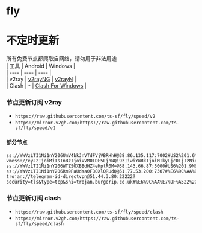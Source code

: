 # fly
# 不定时更新
所有免费节点都爬取自网络，请勿用于非法用途  
|  工具  | Android  | Windows  |  
|  ----  | ----   | ----  |  
| v2ray  | [v2rayNG](https://github.com/2dust/v2rayNG/releases) | [v2rayN](https://github.com/2dust/v2rayN/releases) |  
| Clash  | - | [Clash For Windows](https://github.com/2dust/clashN/releases) | 
  
### 节点更新订阅  v2ray
- `https://raw.githubusercontent.com/ts-sf/fly/speed/v2`  
- `https://mirror.v2gh.com/https://raw.githubusercontent.com/ts-sf/fly/speed/v2`  

#### 部分节点  
``` 
ss://YWVzLTI1Ni1nY206UmV4bkJnVTdFVjVBRHhH@38.86.135.117:7002#US2%201.6MB%2Fs
vmess://eyJ2IjoiMiIsInBzIjoiVVM0IDE5LjhNQi9zIiwiYWRkIjoiMTkyLjc0LjIzNi4xNDgiLCJwb3J0IjoiMzAwMDQiLCJpZCI6IjQxODA0OGFmLWEyOTMtNGI5OS05YjBjLTk4Y2EzNTgwZGQyNCIsImFpZCI6IjY0Iiwic2N5IjoiYXV0byIsIm5ldCI6IndzIiwidHlwZSI6IiIsImhvc3QiOiJ3d3cuOTEzMzQ1NjUueHl6IiwicGF0aCI6Ii9wYXRoLzE3MzMzOTA5NTU3NzQiLCJ0bHMiOiJ0bHMiLCJzbmkiOiJ3d3cuOTEzMzQ1NjUueHl6IiwidGVzdF9uYW1lIjoiVVM0In0=
ss://YWVzLTI1Ni1nY206WTZSOXBBdHZ4eHptR0M=@38.143.66.87:5000#US6%201.9MB%2Fs
ss://YWVzLTI1Ni1nY206Rm9PaUdsa0FBOXlQRUdQ@51.77.53.200:7307#%E6%9C%AA%E7%9F%A518%20396.9KB%2Fs
trojan://telegram-id-directvpn@51.44.3.80:22222?security=tls&type=tcp&sni=trojan.burgerip.co.uk#%E6%9C%AA%E7%9F%A522%202.2MB%2Fs
```
### 节点更新订阅  clash
- `https://raw.githubusercontent.com/ts-sf/fly/speed/clash`  
- `https://mirror.v2gh.com/https://raw.githubusercontent.com/ts-sf/fly/speed/clash`  


